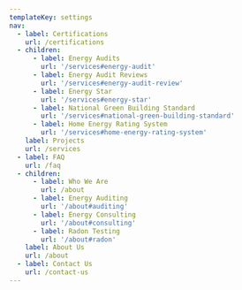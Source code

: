 ```yaml
---
templateKey: settings
nav:
  - label: Certifications
    url: /certifications
  - children:
      - label: Energy Audits
        url: '/services#energy-audit'
      - label: Energy Audit Reviews
        url: '/services#energy-audit-review'
      - label: Energy Star
        url: '/services#energy-star'
      - label: National Green Building Standard
        url: '/services#national-green-building-standard'
      - label: Home Energy Rating System
        url: '/services#home-energy-rating-system'
    label: Projects
    url: /services
  - label: FAQ
    url: /faq
  - children:
      - label: Who We Are
        url: /about
      - label: Energy Auditing
        url: '/about#auditing'
      - label: Energy Consulting
        url: '/about#consulting'
      - label: Radon Testing
        url: '/about#radon'
    label: About Us
    url: /about
  - label: Contact Us
    url: /contact-us
---
```


